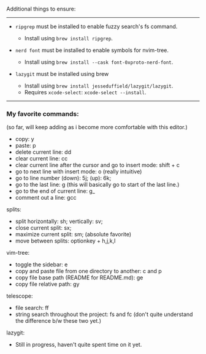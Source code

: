 Additional things to ensure: 

---

- `ripgrep` must be installed to enable fuzzy search's <leader>fs command.
  - Install using `brew install ripgrep`.

- `nerd font` must be installed to enable symbols for nvim-tree.
  - Install using `brew install --cask font-0xproto-nerd-font`.

- `lazygit` must be installed using brew
  - Install using `brew install jesseduffield/lazygit/lazygit`.
  - Requires `xcode-select`: `xcode-select --install`.

---

### My favorite commands: 
(so far, will keep adding as i become more comfortable with this editor.) 

- copy: <leader>y
- paste: <leader>p
- delete current line: dd
- clear current line: cc
- clear current line after the cursor and go to insert mode: shift + c
- go to next line with insert mode: o (really intuitive)
- go to line number (down): 5j; (up): 6k;
- go to the last line: <shift>g (this will basically go to start of the last line.)
- go to the end of current line: g_
- comment out a line: gcc

splits: 
- split horizontally: <leader>sh; vertically: <leader>sv;
- close current split: <leader>sx; 
- maximize current split: <leader>sm; (absolute favorite) 
- move between splits: optionkey + h,j,k,l

vim-tree:
- toggle the sidebar: <leader>e
- copy and paste file from one directory to another: c and p
- copy file base path (README for README.md): ge
- copy file relative path: gy 

telescope:
- file search: <leader>ff
- string search throughout the project: <leader>fs and <leader>fc (don't quite understand the difference b/w these two yet.) 

lazygit:
- Still in progress, haven't quite spent time on it yet. 

